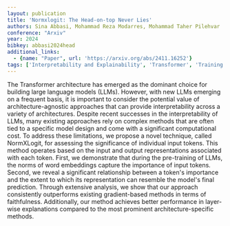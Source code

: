 ```yaml
---
layout: publication
title: 'Normxlogit: The Head-on-top Never Lies'
authors: Sina Abbasi, Mohammad Reza Modarres, Mohammad Taher Pilehvar
conference: "Arxiv"
year: 2024
bibkey: abbasi2024head
additional_links:
  - {name: "Paper", url: 'https://arxiv.org/abs/2411.16252'}
tags: ['Interpretability and Explainability', 'Transformer', 'Training Techniques', 'Model Architecture', 'Merging', 'Pre-Training', 'Pretraining Methods']
---
```

The Transformer architecture has emerged as the dominant choice for building
large language models (LLMs). However, with new LLMs emerging on a frequent
basis, it is important to consider the potential value of architecture-agnostic
approaches that can provide interpretability across a variety of architectures.
Despite recent successes in the interpretability of LLMs, many existing
approaches rely on complex methods that are often tied to a specific model
design and come with a significant computational cost. To address these
limitations, we propose a novel technique, called NormXLogit, for assessing the
significance of individual input tokens. This method operates based on the
input and output representations associated with each token. First, we
demonstrate that during the pre-training of LLMs, the norms of word embeddings
capture the importance of input tokens. Second, we reveal a significant
relationship between a token's importance and the extent to which its
representation can resemble the model's final prediction. Through extensive
analysis, we show that our approach consistently outperforms existing
gradient-based methods in terms of faithfulness. Additionally, our method
achieves better performance in layer-wise explanations compared to the most
prominent architecture-specific methods.
